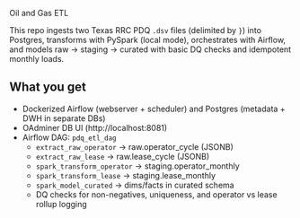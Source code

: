 Oil and Gas ETL

This repo ingests two Texas RRC PDQ `.dsv` files (delimited by `}`) into Postgres, transforms with PySpark (local mode), orchestrates with Airflow, and models raw → staging → curated with basic DQ checks and idempotent monthly loads.

## What you get

- Dockerized Airflow (webserver + scheduler) and Postgres (metadata + DWH in separate DBs)
- OAdminer DB UI (http://localhost:8081)
- Airflow DAG: `pdq_etl_dag`
  - `extract_raw_operator` → raw.operator_cycle (JSONB)
  - `extract_raw_lease` → raw.lease_cycle (JSONB)
  - `spark_transform_operator` → staging.operator_monthly
  - `spark_transform_lease` → staging.lease_monthly
  - `spark_model_curated` → dims/facts in curated schema
  - DQ checks for non-negatives, uniqueness, and operator vs lease rollup logging
